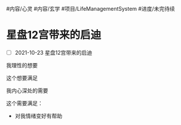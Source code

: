       
#内容/心灵
#内容/玄学 
#项目/LifeManagementSystem 
#进度/未完待续  

# 星盘12宫带来的启迪

- [ ] 2021-10-23 星盘12宫带来的启迪

我理性的想要

这个想要满足

  

我内心深处的需要

这个需要满足：

-   对我情绪变好有帮助


